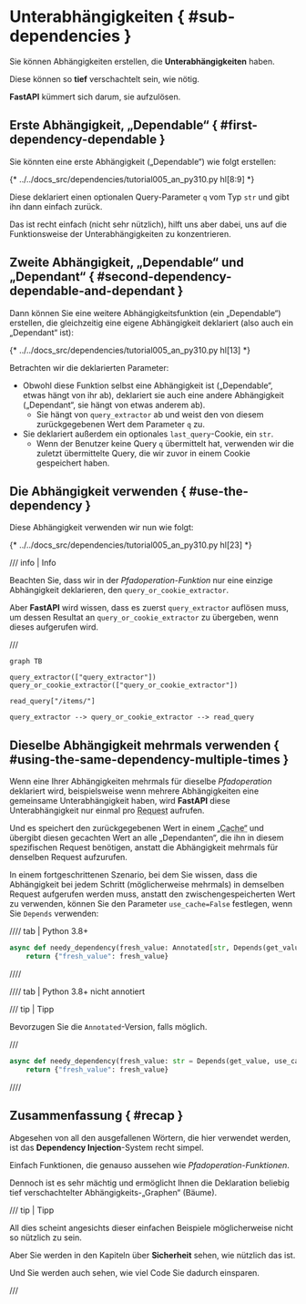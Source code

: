 # Unterabhängigkeiten { #sub-dependencies }

Sie können Abhängigkeiten erstellen, die **Unterabhängigkeiten** haben.

Diese können so **tief** verschachtelt sein, wie nötig.

**FastAPI** kümmert sich darum, sie aufzulösen.

## Erste Abhängigkeit, „Dependable“ { #first-dependency-dependable }

Sie könnten eine erste Abhängigkeit („Dependable“) wie folgt erstellen:

{* ../../docs_src/dependencies/tutorial005_an_py310.py hl[8:9] *}

Diese deklariert einen optionalen Query-Parameter `q` vom Typ `str` und gibt ihn dann einfach zurück.

Das ist recht einfach (nicht sehr nützlich), hilft uns aber dabei, uns auf die Funktionsweise der Unterabhängigkeiten zu konzentrieren.

## Zweite Abhängigkeit, „Dependable“ und „Dependant“ { #second-dependency-dependable-and-dependant }

Dann können Sie eine weitere Abhängigkeitsfunktion (ein „Dependable“) erstellen, die gleichzeitig eine eigene Abhängigkeit deklariert (also auch ein „Dependant“ ist):

{* ../../docs_src/dependencies/tutorial005_an_py310.py hl[13] *}

Betrachten wir die deklarierten Parameter:

* Obwohl diese Funktion selbst eine Abhängigkeit ist („Dependable“, etwas hängt von ihr ab), deklariert sie auch eine andere Abhängigkeit („Dependant“, sie hängt von etwas anderem ab).
    * Sie hängt von `query_extractor` ab und weist den von diesem zurückgegebenen Wert dem Parameter `q` zu.
* Sie deklariert außerdem ein optionales `last_query`-Cookie, ein `str`.
    * Wenn der Benutzer keine Query `q` übermittelt hat, verwenden wir die zuletzt übermittelte Query, die wir zuvor in einem Cookie gespeichert haben.

## Die Abhängigkeit verwenden { #use-the-dependency }

Diese Abhängigkeit verwenden wir nun wie folgt:

{* ../../docs_src/dependencies/tutorial005_an_py310.py hl[23] *}

/// info | Info

Beachten Sie, dass wir in der *Pfadoperation-Funktion* nur eine einzige Abhängigkeit deklarieren, den `query_or_cookie_extractor`.

Aber **FastAPI** wird wissen, dass es zuerst `query_extractor` auflösen muss, um dessen Resultat an `query_or_cookie_extractor` zu übergeben, wenn dieses aufgerufen wird.

///

```mermaid
graph TB

query_extractor(["query_extractor"])
query_or_cookie_extractor(["query_or_cookie_extractor"])

read_query["/items/"]

query_extractor --> query_or_cookie_extractor --> read_query
```

## Dieselbe Abhängigkeit mehrmals verwenden { #using-the-same-dependency-multiple-times }

Wenn eine Ihrer Abhängigkeiten mehrmals für dieselbe *Pfadoperation* deklariert wird, beispielsweise wenn mehrere Abhängigkeiten eine gemeinsame Unterabhängigkeit haben, wird **FastAPI** diese Unterabhängigkeit nur einmal pro <abbr title="Request – Anfrage: Daten, die der Client zum Server sendet">Request</abbr> aufrufen.

Und es speichert den zurückgegebenen Wert in einem <abbr title="Mechanismus, der bereits berechnete/generierte Werte zwischenspeichert, um sie später wiederzuverwenden, anstatt sie erneut zu berechnen.">„Cache“</abbr> und übergibt diesen gecachten Wert an alle „Dependanten“, die ihn in diesem spezifischen Request benötigen, anstatt die Abhängigkeit mehrmals für denselben Request aufzurufen.

In einem fortgeschrittenen Szenario, bei dem Sie wissen, dass die Abhängigkeit bei jedem Schritt (möglicherweise mehrmals) in demselben Request aufgerufen werden muss, anstatt den zwischengespeicherten Wert zu verwenden, können Sie den Parameter `use_cache=False` festlegen, wenn Sie `Depends` verwenden:

//// tab | Python 3.8+

```Python hl_lines="1"
async def needy_dependency(fresh_value: Annotated[str, Depends(get_value, use_cache=False)]):
    return {"fresh_value": fresh_value}
```

////

//// tab | Python 3.8+ nicht annotiert

/// tip | Tipp

Bevorzugen Sie die `Annotated`-Version, falls möglich.

///

```Python hl_lines="1"
async def needy_dependency(fresh_value: str = Depends(get_value, use_cache=False)):
    return {"fresh_value": fresh_value}
```

////

## Zusammenfassung { #recap }

Abgesehen von all den ausgefallenen Wörtern, die hier verwendet werden, ist das **Dependency Injection**-System recht simpel.

Einfach Funktionen, die genauso aussehen wie *Pfadoperation-Funktionen*.

Dennoch ist es sehr mächtig und ermöglicht Ihnen die Deklaration beliebig tief verschachtelter Abhängigkeits-„Graphen“ (Bäume).

/// tip | Tipp

All dies scheint angesichts dieser einfachen Beispiele möglicherweise nicht so nützlich zu sein.

Aber Sie werden in den Kapiteln über **Sicherheit** sehen, wie nützlich das ist.

Und Sie werden auch sehen, wie viel Code Sie dadurch einsparen.

///
